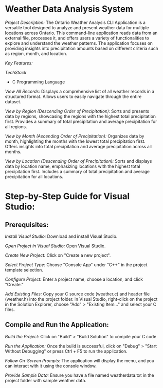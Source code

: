 # Weather Data Analysis System

*Project Description:*
The Ontario Weather Analysis CLI Application is a versatile tool designed to analyze and present weather data for multiple locations across Ontario. 
This command-line application reads data from an external file, processes it, and offers users a variety of functionalities to explore and understand the weather patterns. 
The application focuses on providing insights into precipitation amounts based on different criteria such as region, month, and location.

*Key Features:*

*TechStack*
- C Programming Language

*View All Records:*
Displays a comprehensive list of all weather records in a structured format.
Allows users to easily navigate through the entire dataset.

*View by Region (Descending Order of Precipitation):*
Sorts and presents data by regions, showcasing the regions with the highest total precipitation first.
Provides a summary of total precipitation and average precipitation for all regions.

*View by Month (Ascending Order of Precipitation):*
Organizes data by month, highlighting the months with the lowest total precipitation first.
Offers insights into total precipitation and average precipitation across all months.

*View by Location (Descending Order of Precipitation):*
Sorts and displays data by location name, emphasizing locations with the highest total precipitation first.
Includes a summary of total precipitation and average precipitation for all locations.

# Step-by-Step Guide for Visual Studio:

## Prerequisites:

*Install Visual Studio:*
Download and install Visual Studio.

*Open Project in Visual Studio:*
Open Visual Studio.

*Create New Project:*
Click on "Create a new project".

*Select Project Type:*
Choose "Console App" under "C++" in the project template selection.

*Configure Project:*
Enter a project name, choose a location, and click "Create."

*Add Existing Files:*
Copy your C source code (weather.c) and header file (weather.h) into the project folder.
In Visual Studio, right-click on the project in the Solution Explorer, choose "Add" > "Existing Item..." and select your C files.

## Compile and Run the Application:

*Build the Project:*
Click on "Build" > "Build Solution" to compile your C code.

*Run the Application:*
Once the build is successful, click on "Debug" > "Start Without Debugging" or press Ctrl + F5 to run the application.

*Follow On-Screen Prompts:*
The application will display the menu, and you can interact with it using the console window.

*Provide Sample Data:*
Ensure you have a file named weatherdata.txt in the project folder with sample weather data.
